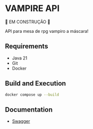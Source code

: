 # VAMPIRE API

🚧 EM CONSTRUÇÃO 🚧

API para mesa de rpg vampiro a máscara!


## Requirements

- Java 21
- Git
- Docker


## Build and Execution
```bash
docker compose up --build
```



## Documentation

- [Swagger](http://localhost:8080/swagger-ui/index.html)